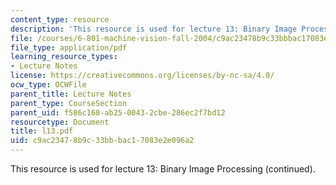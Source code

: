 ```yaml
---
content_type: resource
description: 'This resource is used for lecture 13: Binary Image Processing (continued).'
file: /courses/6-801-machine-vision-fall-2004/c9ac23478b9c33bbbac17083e2e096a2_l13.pdf
file_type: application/pdf
learning_resource_types:
- Lecture Notes
license: https://creativecommons.org/licenses/by-nc-sa/4.0/
ocw_type: OCWFile
parent_title: Lecture Notes
parent_type: CourseSection
parent_uid: f586c168-ab25-0043-2cbe-286ec2f7bd12
resourcetype: Document
title: l13.pdf
uid: c9ac2347-8b9c-33bb-bac1-7083e2e096a2
---
```

This resource is used for lecture 13: Binary Image Processing (continued).